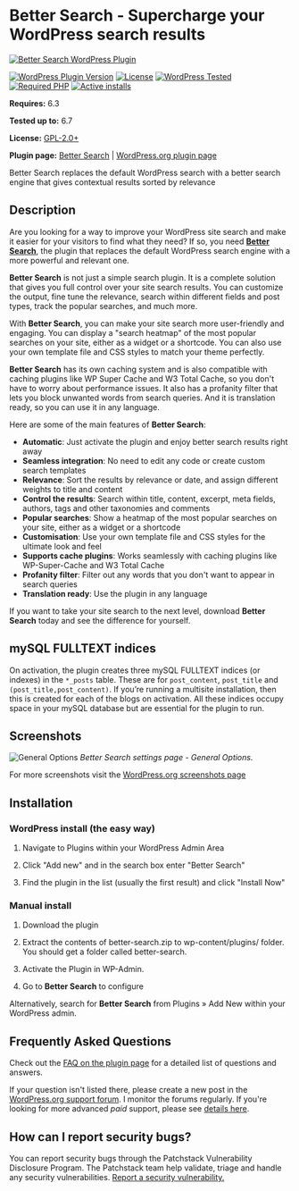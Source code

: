 # Better Search - Supercharge your WordPress search results

[![Better Search WordPress Plugin](https://raw.github.com/ajaydsouza/better-search/master/wporg-assets/banner-1544x500.png)](https://webberzone.com/plugins/better-search/)

[![WordPress Plugin Version](https://img.shields.io/wordpress/plugin/v/better-search.svg?style=flat-square)](https://wordpress.org/plugins/better-search/)
[![License](https://img.shields.io/badge/license-GPL_v2%2B-orange.svg?style=flat-square)](https://opensource.org/licenses/GPL-2.0)
[![WordPress Tested](https://img.shields.io/wordpress/v/better-search.svg?style=flat-square)](https://wordpress.org/plugins/better-search/)
[![Required PHP](https://img.shields.io/wordpress/plugin/required-php/better-search?style=flat-square)](https://wordpress.org/plugins/better-search/)
[![Active installs](https://img.shields.io/wordpress/plugin/installs/better-search?style=flat-square)](https://wordpress.org/plugins/better-search/)

__Requires:__ 6.3

__Tested up to:__ 6.7

__License:__ [GPL-2.0+](https://www.gnu.org/licenses/gpl-2.0.html)

__Plugin page:__ [Better Search](https://webberzone.com/plugins/better-search/) | [WordPress.org plugin page](https://wordpress.org/plugins/better-search/)

Better Search replaces the default WordPress search with a better search engine that gives contextual results sorted by relevance

## Description

Are you looking for a way to improve your WordPress site search and make it easier for your visitors to find what they need? If so, you need __[Better Search](https://webberzone.com/plugins/better-search/)__, the plugin that replaces the default WordPress search engine with a more powerful and relevant one.

__Better Search__ is not just a simple search plugin. It is a complete solution that gives you full control over your site search results. You can customize the output, fine tune the relevance, search within different fields and post types, track the popular searches, and much more.

With __Better Search__, you can make your site search more user-friendly and engaging. You can display a "search heatmap" of the most popular searches on your site, either as a widget or a shortcode. You can also use your own template file and CSS styles to match your theme perfectly.

__Better Search__ has its own caching system and is also compatible with caching plugins like WP Super Cache and W3 Total Cache, so you don't have to worry about performance issues. It also has a profanity filter that lets you block unwanted words from search queries. And it is translation ready, so you can use it in any language.

Here are some of the main features of __Better Search__:

* __Automatic__: Just activate the plugin and enjoy better search results right away
* __Seamless integration__: No need to edit any code or create custom search templates
* __Relevance__: Sort the results by relevance or date, and assign different weights to title and content
* __Control the results__: Search within title, content, excerpt, meta fields, authors, tags and other taxonomies and comments
* __Popular searches__: Show a heatmap of the most popular searches on your site, either as a widget or a shortcode
* __Customisation__: Use your own template file and CSS styles for the ultimate look and feel
* __Supports cache plugins__: Works seamlessly with caching plugins like WP-Super-Cache and W3 Total Cache
* __Profanity filter__: Filter out any words that you don't want to appear in search queries
* __Translation ready__: Use the plugin in any language

If you want to take your site search to the next level, download __Better Search__ today and see the difference for yourself.

## mySQL FULLTEXT indices

On activation, the plugin creates three mySQL FULLTEXT indices (or indexes) in the `*_posts` table. These are for `post_content`, `post_title` and `(post_title,post_content)`. If you’re running a multisite installation, then this is created for each of the blogs on activation. All these indices occupy space in your mySQL database but are essential for the plugin to run.

## Screenshots

![General Options](https://raw.github.com/ajaydsouza/better-search/master/wporg-assets/screenshot-1.png)
*Better Search settings page - General Options.*

For more screenshots visit the [WordPress.org screenshots page](https://wordpress.org/plugins/better-search/screenshots/)

## Installation

### WordPress install (the easy way)

1. Navigate to Plugins within your WordPress Admin Area

2. Click "Add new" and in the search box enter "Better Search"

3. Find the plugin in the list (usually the first result) and click "Install Now"

### Manual install

1. Download the plugin

2. Extract the contents of better-search.zip to wp-content/plugins/ folder. You should get a folder called better-search.

3. Activate the Plugin in WP-Admin.

4. Go to __Better Search__ to configure

Alternatively, search for __Better Search__ from Plugins &raquo; Add New within your WordPress admin.

## Frequently Asked Questions

Check out the [FAQ on the plugin page](https://wordpress.org/plugins/better-search/faq/) for a detailed list of questions and answers.

If your question isn't listed there, please create a new post in the [WordPress.org support forum](https://wordpress.org/support/plugin/better-search). I monitor the forums regularly. If you're looking for more advanced *paid* support, please see [details here](https://webberzone.com/support/).

## How can I report security bugs?

You can report security bugs through the Patchstack Vulnerability Disclosure Program. The Patchstack team help validate, triage and handle any security vulnerabilities. [Report a security vulnerability.](https://patchstack.com/database/vdp/better-search)
